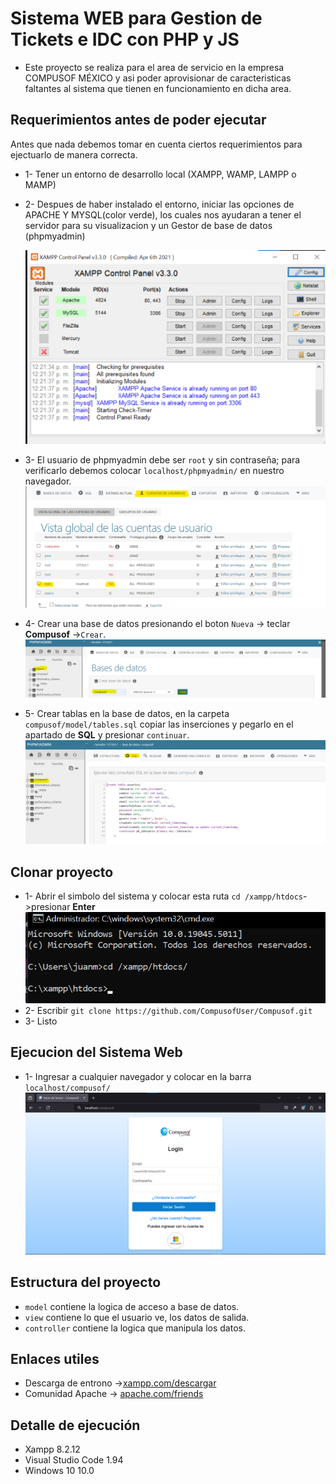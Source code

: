 # Sistema WEB para Gestion de Tickets e IDC con PHP y JS
- Este proyecto se realiza para el area de servicio en la empresa COMPUSOF MÉXICO y asi poder 
  aprovisionar de caracteristicas faltantes al sistema que tienen en funcionamiento en dicha area.
## Requerimientos antes de poder ejecutar
Antes que nada debemos tomar en cuenta ciertos requerimientos para ejectuarlo de manera correcta.
- 1- Tener un entorno de desarrollo local (XAMPP, WAMP, LAMPP o MAMP)
- 2- Despues de haber instalado el entorno, iniciar las opciones de APACHE Y MYSQL(color verde), 
  los cuales nos ayudaran a tener el servidor para su visualizacion y un Gestor de base de datos (phpmyadmin)

  ![alt text](view/imgREADME/image.png)
- 3- El usuario de phpmyadmin debe ser `root` y sin contraseña; para verificarlo debemos colocar `localhost/phpmyadmin/` en nuestro navegador.
  ![alt text](<view/imgREADME/image copy.png>)
- 4- Crear una base de datos presionando el boton `Nueva` -> teclar **Compusof** ->`Crear`.
![alt text](<view/imgREADME/image copy 2.png>)
- 5- Crear tablas en la base de datos, en la carpeta `compusof/model/tables.sql` copiar las inserciones y pegarlo en el apartado de **SQL** y presionar `continuar`.
![alt text](<view/imgREADME/image copy 3.png>)
## Clonar proyecto 
- 1- Abrir el simbolo del sistema y colocar esta ruta `cd /xampp/htdocs`->presionar **Enter**
![alt text](view/imgREADME/cmd.png)
- 2- Escribir `git clone https://github.com/CompusofUser/Compusof.git`
- 3- Listo
## Ejecucion del Sistema Web 
- 1- Ingresar a cualquier navegador y colocar en la barra `localhost/compusof/`
![alt text](view/imgREADME/ejecucion.png)

## Estructura del proyecto 
- `model` contiene la logica de acceso a base de datos.
- `view` contiene lo que el usuario ve, los datos de salida.
- `controller` contiene la logica que manipula los datos.

## Enlaces utiles
- Descarga de entrono ->[xampp.com/descargar](https://www.apachefriends.org/es/index.html)
- Comunidad Apache -> [apache.com/friends](https://www.apachefriends.org/es/community.html)

## Detalle de ejecución 

- Xampp 8.2.12
- Visual Studio Code 1.94
- Windows 10 10.0
